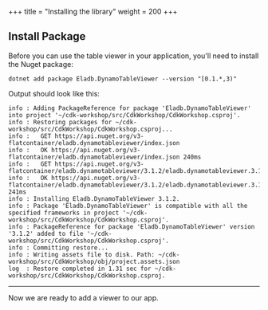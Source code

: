 +++
title = "Installing the library"
weight = 200
+++

## Install Package

Before you can use the table viewer in your application, you'll need to install
the Nuget package:

```
dotnet add package Eladb.DynamoTableViewer --version "[0.1.*,3)"
```

Output should look like this:

```
info : Adding PackageReference for package 'Eladb.DynamoTableViewer' into project '~/cdk-workshop/src/CdkWorkshop/CdkWorkshop.csproj'.
info : Restoring packages for ~/cdk-workshop/src/CdkWorkshop/CdkWorkshop.csproj...
info :   GET https://api.nuget.org/v3-flatcontainer/eladb.dynamotableviewer/index.json
info :   OK https://api.nuget.org/v3-flatcontainer/eladb.dynamotableviewer/index.json 240ms
info :   GET https://api.nuget.org/v3-flatcontainer/eladb.dynamotableviewer/3.1.2/eladb.dynamotableviewer.3.1.2.nupkg
info :   OK https://api.nuget.org/v3-flatcontainer/eladb.dynamotableviewer/3.1.2/eladb.dynamotableviewer.3.1.2.nupkg 241ms
info : Installing Eladb.DynamoTableViewer 3.1.2.
info : Package 'Eladb.DynamoTableViewer' is compatible with all the specified frameworks in project '~/cdk-workshop/src/CdkWorkshop/CdkWorkshop.csproj'.
info : PackageReference for package 'Eladb.DynamoTableViewer' version '3.1.2' added to file '~/cdk-workshop/src/CdkWorkshop/CdkWorkshop.csproj'.
info : Committing restore...
info : Writing assets file to disk. Path: ~/cdk-workshop/src/CdkWorkshop/obj/project.assets.json
log  : Restore completed in 1.31 sec for ~/cdk-workshop/src/CdkWorkshop/CdkWorkshop.csproj.
```

----

Now we are ready to add a viewer to our app.
